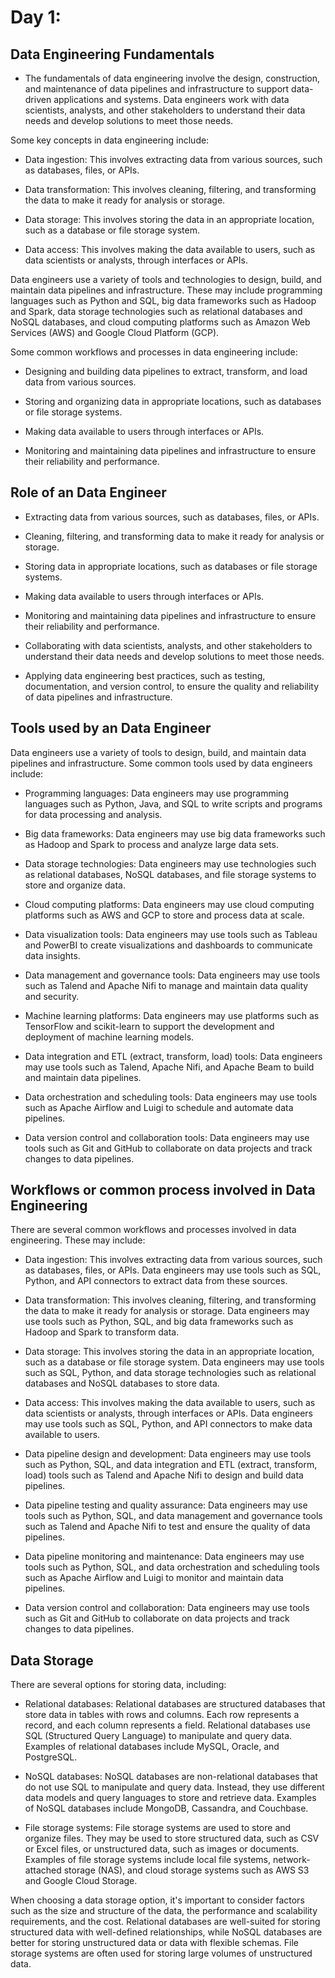 # Day 1:

## Data Engineering Fundamentals

* The fundamentals of data engineering involve the design, construction, and maintenance of data pipelines and infrastructure to support data-driven applications and systems. Data engineers work with data scientists, analysts, and other stakeholders to understand their data needs and develop solutions to meet those needs.

Some key concepts in data engineering include:

* Data ingestion: This involves extracting data from various sources, such as databases, files, or APIs.

* Data transformation: This involves cleaning, filtering, and transforming the data to make it ready for analysis or storage.

* Data storage: This involves storing the data in an appropriate location, such as a database or file storage system.

* Data access: This involves making the data available to users, such as data scientists or analysts, through interfaces or APIs.

Data engineers use a variety of tools and technologies to design, build, and maintain data pipelines and infrastructure. These may include programming languages such as Python and SQL, big data frameworks such as Hadoop and Spark, data storage technologies such as relational databases and NoSQL databases, and cloud computing platforms such as Amazon Web Services (AWS) and Google Cloud Platform (GCP).

Some common workflows and processes in data engineering include:

* Designing and building data pipelines to extract, transform, and load data from various sources.

* Storing and organizing data in appropriate locations, such as databases or file storage systems.

* Making data available to users through interfaces or APIs.

* Monitoring and maintaining data pipelines and infrastructure to ensure their reliability and performance.

## Role of an Data Engineer

* Extracting data from various sources, such as databases, files, or APIs.

* Cleaning, filtering, and transforming data to make it ready for analysis or storage.

* Storing data in appropriate locations, such as databases or file storage systems.

* Making data available to users through interfaces or APIs.

* Monitoring and maintaining data pipelines and infrastructure to ensure their reliability and performance.

* Collaborating with data scientists, analysts, and other stakeholders to understand their data needs and develop solutions to meet those needs.

* Applying data engineering best practices, such as testing, documentation, and version control, to ensure the quality and reliability of data pipelines and infrastructure.

## Tools used by an Data Engineer

Data engineers use a variety of tools to design, build, and maintain data pipelines and infrastructure. Some common tools used by data engineers include:

* Programming languages: Data engineers may use programming languages such as Python, Java, and SQL to write scripts and programs for data processing and analysis.

* Big data frameworks: Data engineers may use big data frameworks such as Hadoop and Spark to process and analyze large data sets.

* Data storage technologies: Data engineers may use technologies such as relational databases, NoSQL databases, and file storage systems to store and organize data.

* Cloud computing platforms: Data engineers may use cloud computing platforms such as AWS and GCP to store and process data at scale.

* Data visualization tools: Data engineers may use tools such as Tableau and PowerBI to create visualizations and dashboards to communicate data insights.

* Data management and governance tools: Data engineers may use tools such as Talend and Apache Nifi to manage and maintain data quality and security.

* Machine learning platforms: Data engineers may use platforms such as TensorFlow and scikit-learn to support the development and deployment of machine learning models.

* Data integration and ETL (extract, transform, load) tools: Data engineers may use tools such as Talend, Apache Nifi, and Apache Beam to build and maintain data pipelines.

* Data orchestration and scheduling tools: Data engineers may use tools such as Apache Airflow and Luigi to schedule and automate data pipelines.

* Data version control and collaboration tools: Data engineers may use tools such as Git and GitHub to collaborate on data projects and track changes to data pipelines.

## Workflows or common process involved in Data Engineering
There are several common workflows and processes involved in data engineering. These may include:

* Data ingestion: This involves extracting data from various sources, such as databases, files, or APIs. Data engineers may use tools such as SQL, Python, and API connectors to extract data from these sources.

* Data transformation: This involves cleaning, filtering, and transforming the data to make it ready for analysis or storage. Data engineers may use tools such as Python, SQL, and big data frameworks such as Hadoop and Spark to transform data.

* Data storage: This involves storing the data in an appropriate location, such as a database or file storage system. Data engineers may use tools such as SQL, Python, and data storage technologies such as relational databases and NoSQL databases to store data.

* Data access: This involves making the data available to users, such as data scientists or analysts, through interfaces or APIs. Data engineers may use tools such as SQL, Python, and API connectors to make data available to users.

* Data pipeline design and development: Data engineers may use tools such as Python, SQL, and data integration and ETL (extract, transform, load) tools such as Talend and Apache Nifi to design and build data pipelines.

* Data pipeline testing and quality assurance: Data engineers may use tools such as Python, SQL, and data management and governance tools such as Talend and Apache Nifi to test and ensure the quality of data pipelines.

* Data pipeline monitoring and maintenance: Data engineers may use tools such as Python, SQL, and data orchestration and scheduling tools such as Apache Airflow and Luigi to monitor and maintain data pipelines.

* Data version control and collaboration: Data engineers may use tools such as Git and GitHub to collaborate on data projects and track changes to data pipelines.

## Data Storage

There are several options for storing data, including:

* Relational databases: Relational databases are structured databases that store data in tables with rows and columns. Each row represents a record, and each column represents a field. Relational databases use SQL (Structured Query Language) to manipulate and query data. Examples of relational databases include MySQL, Oracle, and PostgreSQL.

* NoSQL databases: NoSQL databases are non-relational databases that do not use SQL to manipulate and query data. Instead, they use different data models and query languages to store and retrieve data. Examples of NoSQL databases include MongoDB, Cassandra, and Couchbase.

* File storage systems: File storage systems are used to store and organize files. They may be used to store structured data, such as CSV or Excel files, or unstructured data, such as images or documents. Examples of file storage systems include local file systems, network-attached storage (NAS), and cloud storage systems such as AWS S3 and Google Cloud Storage.

When choosing a data storage option, it's important to consider factors such as the size and structure of the data, the performance and scalability requirements, and the cost. Relational databases are well-suited for storing structured data with well-defined relationships, while NoSQL databases are better for storing unstructured data or data with flexible schemas. File storage systems are often used for storing large volumes of unstructured data.